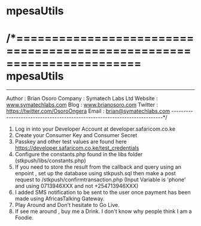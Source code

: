 # mpesaUtils

/*======================================================================
 mpesaUtils
======================================================================
-----------------------------------------------------
Author   : Brian Osoro
Company  : Symatech Labs Ltd
Website  : www.symatechlabs.com
Blog     : www.brianosoro.com
Twitter  : https://twitter.com/OsoroOngera
Email    : brian@symatechlabs.com
--------------------------------------------------------------------------*/

1. Log in into your Developer Account at developer.safaricom.co.ke
2. Create your Consumer Key and Consumer Secret
3. Passkey and other test values are found here https://developer.safaricom.co.ke/test_credentials 
4. Configure the constants.php found in the libs folder (stkpush/libs/constants.php)
5. If you need to store the result from the callback and query using an enpoint , set up the database using stkpush.sql then make a post request to /stkpush/confirmtransaction.php (Input Variable is 'phone' and using 0713946XXX and not +254713946XXX)
6. I added SMS notification to be sent to the user once payment has been made using AfricasTalking Gateway.
7. Play Around and Don't hesitate to Go Live. 
8. If see me around , buy me a Drink. I don't know why people think I am a Foodie.

